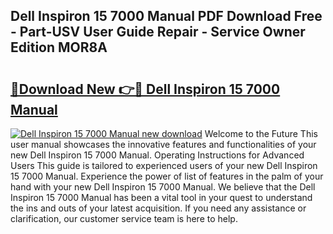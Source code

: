 ## Dell Inspiron 15 7000 Manual PDF Download Free - Part-USV User Guide Repair - Service Owner Edition MOR8A

# <h2><a href="http://bc10454.oget.top/?id=Dell+Inspiron+15+7000+Manual">🔗Download New 👉🔴 Dell Inspiron 15 7000 Manual</a></h2>

[![Dell Inspiron 15 7000 Manual new download](https://i.imgur.com/5g1atiW.png)](http://bc10454.oget.top/?id=Dell+Inspiron+15+7000+Manual)
Welcome to the Future This user manual showcases the innovative features and functionalities of your new Dell Inspiron 15 7000 Manual. Operating Instructions for Advanced Users This guide is tailored to experienced users of your new Dell Inspiron 15 7000 Manual. Experience the power of list of features in the palm of your hand with your new Dell Inspiron 15 7000 Manual. We believe that the Dell Inspiron 15 7000 Manual has been a vital tool in your quest to understand the ins and outs of your latest acquisition. If you need any assistance or clarification, our customer service team is here to help.

